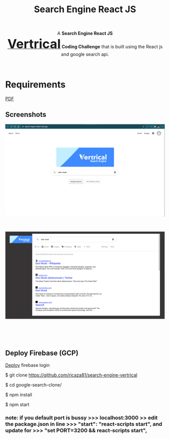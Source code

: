 <h1 align = "center">Search Engine React JS</h1>

<p>&nbsp;</p> 

<p align="center">A  <strong>Search Engine React JS <br> <a href="https://vertrical.com/"><span style="font-size:40px;">Vertrical</span></a> Coding Challenge</strong> that is built using the React js and google search api.</p>

<p>&nbsp;</p> 

# Requirements

<!--![img](Vertrical_Instructions_Coding_Challenge.pdf)-->
<a href="Vertrical_Instructions_Coding_Challenge.pdf" target="_blank">PDF</a>

## Screenshots
![img1](demo/img1.png)

<p>&nbsp;</p> 

<!--![img3](demo/img3.png)-->

![img](https://github.com/ricaza81/search-engine-vertrical/raw/master/img3.png)

<p>&nbsp;</p> 
<p>&nbsp;</p> 

<!--
####  Deployed on firebase:

LIve Link: https://search-engine-cb6e7.web.app/

<p>&nbsp;</p> 

### Getting started

```
-->

## Deploy Firebase (GCP)
<a href="https://hackernoon.com/how-to-deploy-a-react-application-with-firebase-hosting-p92m37b7">Deploy</a>
firebase login

$ git clone https://github.com/ricaza81/search-engine-vertrical

$ cd google-search-clone/

$ npm install

$ npm start

### note: if you default port is bussy >>> localhost:3000 >> edit the package.json in line >>> "start": "react-scripts start", and update for >>> "set PORT=3200 && react-scripts start",



```
